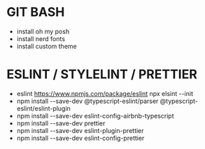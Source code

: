 # GIT BASH
- install oh my posh
- install nerd fonts
- install custom theme

# ESLINT / STYLELINT / PRETTIER
- eslint https://www.npmjs.com/package/eslint
  npx elsint --init
- npm install --save-dev @typescript-eslint/parser @typescript-eslint/eslint-plugin
- npm install --save-dev eslint-config-airbnb-typescript
- npm install --save-dev prettier
- npm install --save-dev eslint-plugin-prettier
- npm install --save-dev eslint-config-prettier
